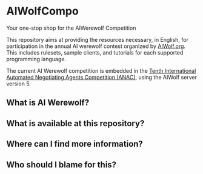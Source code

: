 # AIWolfCompo
Your one-stop shop for the AIWerewolf Competition

This repository aims at providing the resources necessary, in English, 
for participation in the annual AI werewolf contest organized by 
[AIWolf.org](http://aiwolf.org). This includes rulesets, sample clients, 
and tutorials for each supported programming language.

The current AI Werewolf competition is embedded in the [Tenth International
Automated Negotiating Agents Competition (ANAC)](http://web.tuat.ac.jp/~katfuji/ANAC2019/),
using the AIWolf server version 5.

## What is AI Werewolf?

## What is available at this repository?

## Where can I find more information?

## Who should I blame for this?
